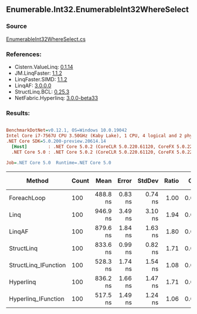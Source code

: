 ﻿## Enumerable.Int32.EnumerableInt32WhereSelect

### Source
[EnumerableInt32WhereSelect.cs](../LinqBenchmarks/Enumerable/Int32/EnumerableInt32WhereSelect.cs)

### References:
- Cistern.ValueLinq: [0.1.14](https://www.nuget.org/packages/Cistern.ValueLinq/0.1.14)
- JM.LinqFaster: [1.1.2](https://www.nuget.org/packages/JM.LinqFaster/1.1.2)
- LinqFaster.SIMD: [1.1.2](https://www.nuget.org/packages/LinqFaster.SIMD/1.0.3)
- LinqAF: [3.0.0.0](https://www.nuget.org/packages/LinqAF/3.0.0.0)
- StructLinq.BCL: [0.25.3](https://www.nuget.org/packages/StructLinq.BCL/0.25.3)
- NetFabric.Hyperlinq: [3.0.0-beta33](https://www.nuget.org/packages/NetFabric.Hyperlinq/3.0.0-beta33)

### Results:
``` ini

BenchmarkDotNet=v0.12.1, OS=Windows 10.0.19042
Intel Core i7-7567U CPU 3.50GHz (Kaby Lake), 1 CPU, 4 logical and 2 physical cores
.NET Core SDK=5.0.200-preview.20614.14
  [Host]        : .NET Core 5.0.2 (CoreCLR 5.0.220.61120, CoreFX 5.0.220.61120), X64 RyuJIT
  .NET Core 5.0 : .NET Core 5.0.2 (CoreCLR 5.0.220.61120, CoreFX 5.0.220.61120), X64 RyuJIT

Job=.NET Core 5.0  Runtime=.NET Core 5.0  

```
|               Method | Count |     Mean |   Error |  StdDev | Ratio |  Gen 0 | Gen 1 | Gen 2 | Allocated |
|--------------------- |------ |---------:|--------:|--------:|------:|-------:|------:|------:|----------:|
|          ForeachLoop |   100 | 488.8 ns | 0.83 ns | 0.74 ns |  1.00 | 0.0191 |     - |     - |      40 B |
|                 Linq |   100 | 946.9 ns | 3.49 ns | 3.10 ns |  1.94 | 0.0763 |     - |     - |     160 B |
|               LinqAF |   100 | 879.6 ns | 1.84 ns | 1.63 ns |  1.80 | 0.0191 |     - |     - |      40 B |
|           StructLinq |   100 | 833.6 ns | 0.99 ns | 0.82 ns |  1.71 | 0.0458 |     - |     - |      96 B |
| StructLinq_IFunction |   100 | 528.3 ns | 1.74 ns | 1.54 ns |  1.08 | 0.0191 |     - |     - |      40 B |
|            Hyperlinq |   100 | 836.2 ns | 1.66 ns | 1.47 ns |  1.71 | 0.0191 |     - |     - |      40 B |
|  Hyperlinq_IFunction |   100 | 517.5 ns | 1.49 ns | 1.24 ns |  1.06 | 0.0191 |     - |     - |      40 B |
